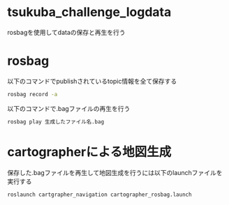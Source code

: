 # tsukuba_challenge_logdata

rosbagを使用してdataの保存と再生を行う

# rosbag
以下のコマンドでpublishされているtopic情報を全て保存する

```bash
rosbag record -a
```

以下のコマンドで.bagファイルの再生を行う

```bash
rosbag play 生成したファイル名.bag
```
# cartographerによる地図生成
保存した.bagファイルを再生して地図生成を行うには以下のlaunchファイルを実行する

```bash
roslaunch cartgrapher_navigation cartographer_rosbag.launch 
```
